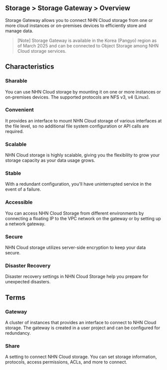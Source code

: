 ## Storage > Storage Gateway > Overview

Storage Gateway allows you to connect NHN Cloud storage from one or more cloud instances or on-premises devices to efficiently store and manage data.

> [Note]
> Storage Gateway is available in the Korea (Pangyo) region as of March 2025 and can be connected to Object Storage among NHN Cloud storage services.

## Characteristics
### Sharable
You can use NHN Cloud storage by mounting it on one or more instances or on-premises devices.
The supported protocols are NFS v3, v4 (Linux).

### Convenient
It provides an interface to mount NHN Cloud storage of various interfaces at the file level, so no additional file system configuration or API calls are required.

### Scalable
NHN Cloud storage is highly scalable, giving you the flexibility to grow your storage capacity as your data usage grows.

### Stable
With a redundant configuration, you'll have uninterrupted service in the event of a failure.

### Accessible
You can access NHN Cloud Storage from different environments by connecting a floating IP to the VPC network on the gateway or by setting up a network gateway.

### Secure
NHN Cloud storage utilizes server-side encryption to keep your data secure.

### Disaster Recovery
Disaster recovery settings in NHN Cloud Storage help you prepare for unexpected disasters.


## Terms
### Gateway
A cluster of instances that provides an interface to connect to NHN Cloud storage.
The gateway is created in a user project and can be configured for redundancy.

### Share
A setting to connect NHN Cloud storage.
You can set storage information, protocols, access permissions, ACLs, and more to connect.

